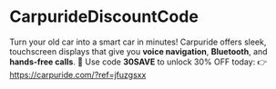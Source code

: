 # CarpurideDiscountCode
Turn your old car into a smart car in minutes!  Carpuride offers sleek, touchscreen displays that give you **voice navigation**, **Bluetooth**, and **hands-free calls**.  🚗 Use code **30SAVE** to unlock 30% OFF today:  👉 https://carpuride.com/?ref=jfuzgsxx
